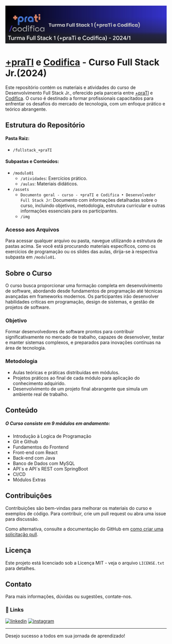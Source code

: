 ![Logo](assets/imgs/codifica+prati.png)

# [+praTI](https://www.maisprati.com.br/) e [Codifica](https://www.codificaedu.com.br/) - Curso Full Stack Jr.(2024)

Este repositório contém os materiais e atividades do curso de Desenvolvimento Full Stack Jr., oferecido pela parceria entre [+praTI](https://www.maisprati.com.br/) e [Codifica](https://www.codificaedu.com.br/). O curso é destinado a formar profissionais capacitados para enfrentar os desafios do mercado de tecnologia, com um enfoque prático e teórico abrangente.

## Estrutura do Repositório

#### Pasta Raiz:

- `/fullstack_+praTI`

#### Subpastas e Conteúdos:

- `/modulo01`
  - `/atividades`: Exercícios prático.
  - `/aulas`: Materiais didáticos.
- `/assets`
  - `Documento geral - curso - +praTI e Codifica • Desenvolvedor Full Stack Jr`: Documento com informações detalhadas sobre o curso, incluindo objetivos, metodologia, estrutura curricular e outras informações essenciais para os participantes.
  - `/img`

### Acesso aos Arquivos

Para acessar qualquer arquivo ou pasta, navegue utilizando a estrutura de pastas acima. Se você está procurando materiais específicos, como os exercícios de programação ou os slides das aulas, dirija-se à respectiva subpasta em `/modulo01`.

## Sobre o Curso

O curso busca proporcionar uma formação completa em desenvolvimento de software, abordando desde fundamentos de programação até técnicas avançadas em frameworks modernos. Os participantes irão desenvolver habilidades críticas em programação, design de sistemas, e gestão de projetos de software.

### Objetivo

Formar desenvolvedores de software prontos para contribuir significativamente no mercado de trabalho, capazes de desenvolver, testar e manter sistemas complexos, e preparados para inovações contínuas na área de tecnologia.

### Metodologia

- Aulas teóricas e práticas distribuídas em módulos.
- Projetos práticos ao final de cada módulo para aplicação do conhecimento adquirido.
- Desenvolvimento de um projeto final abrangente que simula um ambiente real de trabalho.

## Conteúdo

##### O Curso consiste em 9 módulos em andamento:

- Introdução à Logica de Programação
- Git e Github
- Fundamentos do Frontend
- Front-end com React
- Back-end com Java
- Banco de Dados com MySQL
- API´s e API´s REST com SpringBoot
- CI/CD
- Módulos Extras

## Contribuições

Contribuições são bem-vindas para melhorar os materiais do curso e exemplos de código. Para contribuir, crie um pull request ou abra uma issue para discussão.

Como alternativa, consulte a documentação do GitHub em [como criar uma solicitação pull](https://help.github.com/en/github/collaborating-with-issues-and-pull-requests/creating-a-pull-request).

## Licença

Este projeto está licenciado sob a Licença MIT - veja o arquivo `LICENSE.txt` para detalhes.

## Contato

Para mais informações, dúvidas ou sugestões, contate-nos.

### 🔗 Links

[![linkedin](https://img.shields.io/badge/linkedin-0A66C2?style=for-the-badge&logo=linkedin&logoColor=white)](https://www.linkedin.com/in/david0chaves/)
[![instagram](https://img.shields.io/badge/instagram-c32aa3?style=for-the-badge&logo=instagram&logoColor=white)](https://www.instagram.com/david_.chaves/)

---

Desejo sucesso a todos em sua jornada de aprendizado!
